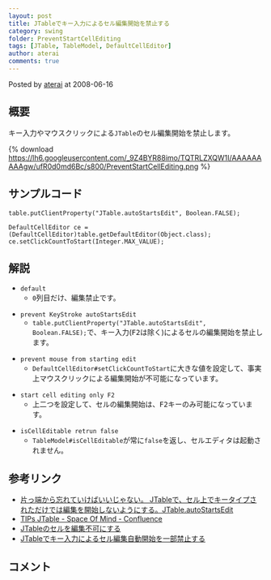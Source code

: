 ```yaml
---
layout: post
title: JTableでキー入力によるセル編集開始を禁止する
category: swing
folder: PreventStartCellEditing
tags: [JTable, TableModel, DefaultCellEditor]
author: aterai
comments: true
---
```


Posted by [aterai](http://terai.xrea.jp/aterai.html) at 2008-06-16

## 概要
キー入力やマウスクリックによる`JTable`のセル編集開始を禁止します。

{% download https://lh6.googleusercontent.com/_9Z4BYR88imo/TQTRLZXQW1I/AAAAAAAAAgw/ufR0d0md6Bc/s800/PreventStartCellEditing.png %}

## サンプルコード
<pre class="prettyprint"><code>table.putClientProperty("JTable.autoStartsEdit", Boolean.FALSE);
</code></pre>
<pre class="prettyprint"><code>DefaultCellEditor ce = (DefaultCellEditor)table.getDefaultEditor(Object.class);
ce.setClickCountToStart(Integer.MAX_VALUE);
</code></pre>

## 解説
- `default`
    - `0`列目だけ、編集禁止です。

<!-- dummy comment line for breaking list -->

- `prevent KeyStroke autoStartsEdit`
    - `table.putClientProperty("JTable.autoStartsEdit", Boolean.FALSE);`で、キー入力(<kbd>F2</kbd>は除く)によるセルの編集開始を禁止します。

<!-- dummy comment line for breaking list -->

- `prevent mouse from starting edit`
    - `DefaultCellEditor#setClickCountToStart`に大きな値を設定して、事実上マウスクリックによる編集開始が不可能になっています。

<!-- dummy comment line for breaking list -->

- `start cell editing only F2`
    - 上二つを設定して、セルの編集開始は、<kbd>F2</kbd>キーのみ可能になっています。

<!-- dummy comment line for breaking list -->

- `isCellEditable retrun false`
    - `TableModel#isCellEditable`が常に`false`を返し、セルエディタは起動されません。

<!-- dummy comment line for breaking list -->

## 参考リンク
- [片っ端から忘れていけばいいじゃない。  JTableで、セル上でキータイプされただけでは編集を開始しないようにする。JTable.autoStartsEdit](http://0xc000013a.blog96.fc2.com/blog-entry-19.html)
- [TIPs JTable - Space Of Mind - Confluence](http://www.stateofmind.fr/confluence/display/java/TIPs+JTable)
- [JTableのセルを編集不可にする](http://terai.xrea.jp/Swing/CellEditor.html)
- [JTableでキー入力によるセル編集自動開始を一部禁止する](http://terai.xrea.jp/Swing/FunctionKeyStartEditing.html)

<!-- dummy comment line for breaking list -->

## コメント
